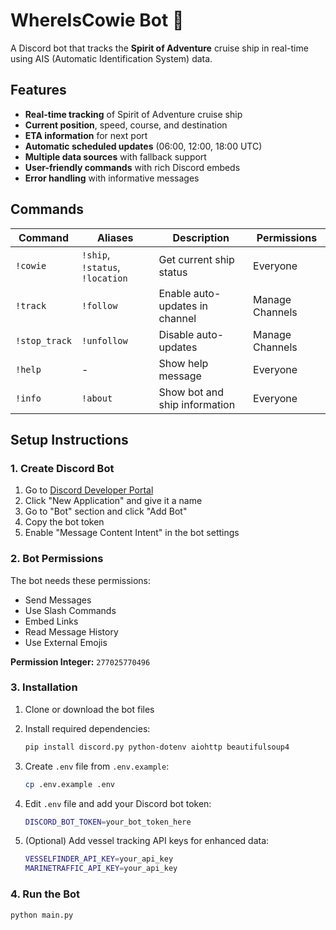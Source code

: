 # WhereIsCowie Bot 🚢

A Discord bot that tracks the **Spirit of Adventure** cruise ship in real-time using AIS (Automatic Identification System) data.

## Features

- **Real-time tracking** of Spirit of Adventure cruise ship
- **Current position**, speed, course, and destination
- **ETA information** for next port
- **Automatic scheduled updates** (06:00, 12:00, 18:00 UTC)
- **Multiple data sources** with fallback support
- **User-friendly commands** with rich Discord embeds
- **Error handling** with informative messages

## Commands

| Command | Aliases | Description | Permissions |
|---------|---------|-------------|-------------|
| `!cowie` | `!ship`, `!status`, `!location` | Get current ship status | Everyone |
| `!track` | `!follow` | Enable auto-updates in channel | Manage Channels |
| `!stop_track` | `!unfollow` | Disable auto-updates | Manage Channels |
| `!help` | - | Show help message | Everyone |
| `!info` | `!about` | Show bot and ship information | Everyone |

## Setup Instructions

### 1. Create Discord Bot

1. Go to [Discord Developer Portal](https://discord.com/developers/applications)
2. Click "New Application" and give it a name
3. Go to "Bot" section and click "Add Bot"
4. Copy the bot token
5. Enable "Message Content Intent" in the bot settings

### 2. Bot Permissions

The bot needs these permissions:
- Send Messages
- Use Slash Commands
- Embed Links
- Read Message History
- Use External Emojis

**Permission Integer:** `277025770496`

### 3. Installation

1. Clone or download the bot files
2. Install required dependencies:
   ```bash
   pip install discord.py python-dotenv aiohttp beautifulsoup4
   ```

3. Create `.env` file from `.env.example`:
   ```bash
   cp .env.example .env
   ```

4. Edit `.env` file and add your Discord bot token:
   ```bash
   DISCORD_BOT_TOKEN=your_bot_token_here
   ```

5. (Optional) Add vessel tracking API keys for enhanced data:
   ```bash
   VESSELFINDER_API_KEY=your_api_key
   MARINETRAFFIC_API_KEY=your_api_key
   ```

### 4. Run the Bot

```bash
python main.py
